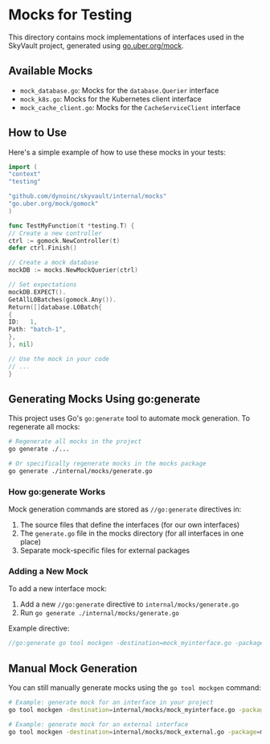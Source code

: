 # Mocks for Testing

This directory contains mock implementations of interfaces used in the SkyVault project, generated
using [go.uber.org/mock](https://github.com/uber-go/mock).

## Available Mocks

- `mock_database.go`: Mocks for the `database.Querier` interface
- `mock_k8s.go`: Mocks for the Kubernetes client interface
- `mock_cache_client.go`: Mocks for the `CacheServiceClient` interface

## How to Use

Here's a simple example of how to use these mocks in your tests:

```go
import (
"context"
"testing"

"github.com/dynoinc/skyvault/internal/mocks"
"go.uber.org/mock/gomock"
)

func TestMyFunction(t *testing.T) {
// Create a new controller
ctrl := gomock.NewController(t)
defer ctrl.Finish()

// Create a mock database
mockDB := mocks.NewMockQuerier(ctrl)

// Set expectations
mockDB.EXPECT().
GetAllL0Batches(gomock.Any()).
Return([]database.L0Batch{
{
ID:   1,
Path: "batch-1",
},
}, nil)

// Use the mock in your code
// ...
}
```

## Generating Mocks Using go:generate

This project uses Go's `go:generate` tool to automate mock generation. To regenerate all mocks:

```bash
# Regenerate all mocks in the project
go generate ./...

# Or specifically regenerate mocks in the mocks package
go generate ./internal/mocks/generate.go
```

### How go:generate Works

Mock generation commands are stored as `//go:generate` directives in:

1. The source files that define the interfaces (for our own interfaces)
2. The `generate.go` file in the mocks directory (for all interfaces in one place)
3. Separate mock-specific files for external packages

### Adding a New Mock

To add a new interface mock:

1. Add a new `//go:generate` directive to `internal/mocks/generate.go`
2. Run `go generate ./internal/mocks/generate.go`

Example directive:

```go
//go:generate go tool mockgen -destination=mock_myinterface.go -package=mocks github.com/dynoinc/skyvault/internal/mypackage MyInterface
```

## Manual Mock Generation

You can still manually generate mocks using the `go tool mockgen` command:

```bash
# Example: generate mock for an interface in your project
go tool mockgen -destination=internal/mocks/mock_myinterface.go -package=mocks github.com/dynoinc/skyvault/internal/mypackage MyInterface

# Example: generate mock for an external interface
go tool mockgen -destination=internal/mocks/mock_external.go -package=mocks external.package/path ExternalInterface
``` 